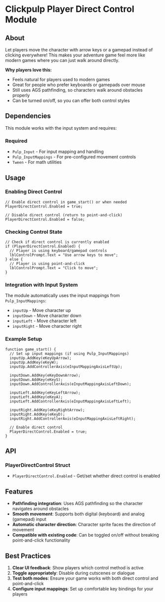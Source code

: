 # Clickpulp Player Direct Control Module

## About

Let players move the character with arrow keys or a gamepad instead of clicking everywhere! This makes your adventure game feel more like modern games where you can just walk around directly.

**Why players love this:**

* Feels natural for players used to modern games
* Great for people who prefer keyboards or gamepads over mouse
* Still uses AGS pathfinding, so characters walk around obstacles properly
* Can be turned on/off, so you can offer both control styles

## Dependencies

This module works with the input system and requires:

### Required

* `Pulp_Input` - For input mapping and handling
* `Pulp_InputMappings` - For pre-configured movement controls
* `Tween` - For math utilities

## Usage

### Enabling Direct Control

```agscript
// Enable direct control in game_start() or when needed
PlayerDirectControl.Enabled = true;

// Disable direct control (return to point-and-click)
PlayerDirectControl.Enabled = false;
```

### Checking Control State

```agscript
// Check if direct control is currently enabled
if (PlayerDirectControl.Enabled) {
  // Player is using keyboard/gamepad controls
  lblControlPrompt.Text = "Use arrow keys to move";
} else {
  // Player is using point-and-click
  lblControlPrompt.Text = "Click to move";
}
```

### Integration with Input System

The module automatically uses the input mappings from `Pulp_InputMappings`:

* `inputUp` - Move character up
* `inputDown` - Move character down  
* `inputLeft` - Move character left
* `inputRight` - Move character right

### Example Setup

```agscript
function game_start() {
  // Set up input mappings (if using Pulp_InputMappings)
  inputUp.AddKey(eKeyUpArrow);
  inputUp.AddKey(eKeyW);
  inputUp.AddControllerAxis(eInputMappingAxisLeftUp);
  
  inputDown.AddKey(eKeyDownArrow);
  inputDown.AddKey(eKeyS);
  inputDown.AddControllerAxis(eInputMappingAxisLeftDown);
  
  inputLeft.AddKey(eKeyLeftArrow);
  inputLeft.AddKey(eKeyA);
  inputLeft.AddControllerAxis(eInputMappingAxisLeftLeft);
  
  inputRight.AddKey(eKeyRightArrow);
  inputRight.AddKey(eKeyD);
  inputRight.AddControllerAxis(eInputMappingAxisLeftRight);
  
  // Enable direct control
  PlayerDirectControl.Enabled = true;
}
```

## API

### PlayerDirectControl Struct

* `PlayerDirectControl.Enabled` - Get/set whether direct control is enabled

## Features

* **Pathfinding integration**: Uses AGS pathfinding so the character navigates around obstacles
* **Smooth movement**: Supports both digital (keyboard) and analog (gamepad) input
* **Automatic character direction**: Character sprite faces the direction of movement
* **Compatible with existing code**: Can be toggled on/off without breaking point-and-click functionality

## Best Practices

1. **Clear UI feedback**: Show players which control method is active
2. **Toggle appropriately**: Disable during cutscenes or dialogue
3. **Test both modes**: Ensure your game works with both direct control and point-and-click
4. **Configure input mappings**: Set up comfortable key bindings for your players
